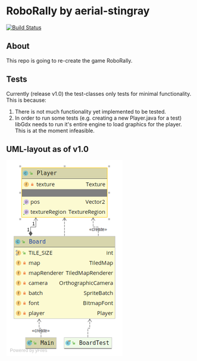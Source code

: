 # RoboRally by aerial-stingray

[![Build Status](https://travis-ci.com/inf112-v20/aerial-stingray.svg?branch=master)](https://travis-ci.com/inf112-v20/aerial-stingray)

## About
This repo is going to re-create the game RoboRally.

## Tests
Currently (release v1.0) the test-classes only tests for minimal functionality. This is because:
1. There is not much functionality yet implemented to be tested.
2. In order to run some tests (e.g. creating a new Player.java for a test) libGdx needs to run it's entire engine to
load graphics for the player. This is at the moment infeasible.

## UML-layout as of v1.0
![Layout as of v1.0](./Deliverables/Overview_Classes.png)
